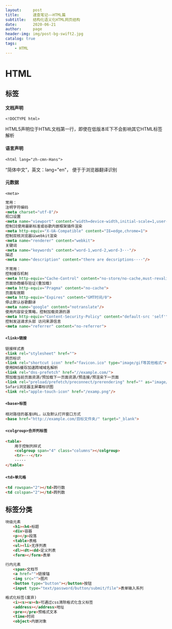 ```yaml
---
layout:     post
title:      速查笔记——HTML篇
subtitle:   结构化语义化HTML网页结构
date:       2020-06-21
author:     page
header-img: img/post-bg-swift2.jpg
catalog: true
tags:
    - HTML
---
```


# HTML

## 标签

#### 文档声明

`<!DOCTYPE html>`

HTML5声明位于HTML文档第一行，即使在低版本IE下不会影响其它HTML标签解析  

#### 语言声明

`<html lang="zh-cmn-Hans">`

“简体中文”，英文：lang="en"， 便于于浏览器翻译识别

#### 元数据

`<meta>`

```html
常用：
注明字符编码
<meta charset="utf-8"/>
视口设置
<meta name="viewport" content="width=device-width,initial-scale=1,user-scalable=no">
控制IE使用最新标准或谷歌内嵌框架插件渲染
<meta http-equiv="X-UA-Compatible" content="IE=edge,chrome=1">
控制双核浏览器以webkit渲染
<meta name="renderer" content="webkit">
关键词
<meta name="keywords" content="word-1,word-2,word-3···"/>
描述
<meta name="description" content="there are decsriptions····"/>

不常用：
控制缓存机制
<meta http-equiv="Cache-Control" content="no-store/no-cache,must-revalidate">
页面协商缓存验证(重加载)
<meta http-equiv="Pragma" content="no-cache">
页面有效期
<meta http-equiv="Expires" content="GMT时间/0">
停止默认谷歌翻译
<meta name="google" content="notranslate"/>
使用内容安全策略，控制加载资源的源
<meta http-equiv="Content-Security-Policy" content="default-src 'self'"/>
控制发送请求头部 访问来源信息
<meta name="referrer" content="no-referrer">
```

#### `<link>链接`

```html
链接样式表
<link rel="stylesheet" href="">
网页标识
<link rel="shortcut icon" href="favicon.ico" type="image/gif等其他格式">
使用DNS缓存加速跨域域名解析
<link rel="dns-prefetch" href="//example.com/">
预加载当前页面资源/预加载下一页面资源/预连接/预渲染下一页面
<link rel="preload/prefetch/preconnect/prerendering" href="" as="image/audio/font/video/embed...">
Safari浏览器主屏幕标识图
<link rel="apple-touch-icon" href="/examp.png"/>
```

#### `<base>标签`

```html
相对路径的基准URL，以及默认打开窗口方式
<base href="http://example.com/目标文件夹/" target="_blank">
```

#### `<colgroup>合并列标签`

```html
<table>
    用于控制列样式
    <colgroup span="4" class="columns"></colgroup>
    <tr>···</tr>
    ·····
</table>
```

#### `<td>单元格`

```html
<td rowspan="2"></td>跨行数
<td colspan="2"></td>跨列数
```

## 标签分类

```html
块级元素
　　<h1><h4>标题
　　<div>容器
　　<p></p>段落
　　<table>表格
　　<ul><li>无序列表
　　<dl><dt><dd>定义列表
　　<form></form>表单

行内元素
　　<span>文档节
　　<a href="">链接锚
　　<img src="">图片
　　<button type="button"></button>按钮
　　<input type="text/password/button/submit/file">表单输入系列

格式化标签(废弃)
　　<i><s><u><b>可通过css清除格式化含义标签
　　<address></address>地址
　　<pre></pre>预格式文本
　　<time>时间
　　<object>内嵌对象
```